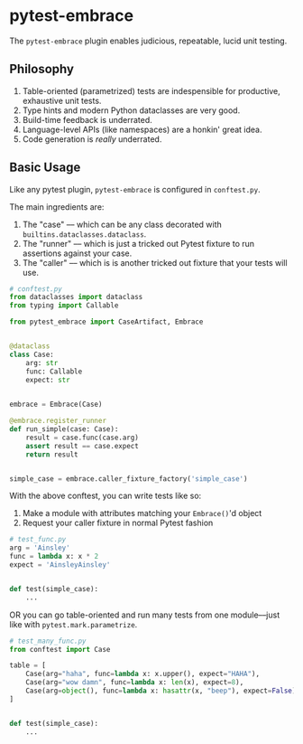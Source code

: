 # pytest-embrace

The `pytest-embrace` plugin enables judicious, repeatable, lucid unit testing.

## Philosophy

1. Table-oriented (parametrized) tests are indespensible for productive, exhaustive unit tests.
2. Type hints and modern Python dataclasses are very good.
3. Build-time feedback is underrated.
4. Language-level APIs (like namespaces) are a honkin' great idea.
5. Code generation is *really* underrated.

## Basic Usage

Like any pytest plugin, `pytest-embrace` is configured in `conftest.py`.

The main ingredients are:

1. The "case" –– which can be any class decorated with `builtins.dataclasses.dataclass`.
2. The "runner" –– which is just a tricked out Pytest fixture to run assertions against your case.
3. The "caller" –– which is is another tricked out fixture that your tests will use.

```python
# conftest.py
from dataclasses import dataclass
from typing import Callable

from pytest_embrace import CaseArtifact, Embrace


@dataclass
class Case:
    arg: str
    func: Callable
    expect: str
    

embrace = Embrace(Case)

@embrace.register_runner
def run_simple(case: Case):
    result = case.func(case.arg)
    assert result == case.expect  
    return result


simple_case = embrace.caller_fixture_factory('simple_case')
```

With the above conftest, you can write tests like so:

1. Make a module with attributes matching your `Embrace()`'d object
2. Request your caller fixture in normal Pytest fashion

```python
# test_func.py
arg = 'Ainsley'
func = lambda x: x * 2
expect = 'AinsleyAinsley'


def test(simple_case):
	...
```

OR you can go table-oriented and run many tests from one module––just like with `pytest.mark.parametrize`.

```python
# test_many_func.py
from conftest import Case

table = [
    Case(arg="haha", func=lambda x: x.upper(), expect="HAHA"),
    Case(arg="wow damn", func=lambda x: len(x), expect=8),
    Case(arg=object(), func=lambda x: hasattr(x, "beep"), expect=False),
]


def test(simple_case):
    ...
```

